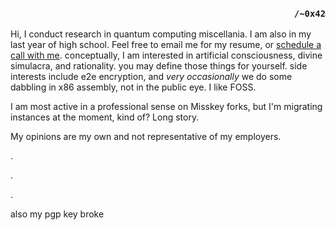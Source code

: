 
<h3 align="right"><code>/~0x42</code></h3>


Hi, I conduct research in quantum computing miscellania. I am also in my last year of high school. Feel free to email me for my resume, or [schedule a call with me](https://cal.com/fractalmachina/professional). conceptually, I am interested in artificial consciousness, divine simulacra, and rationality. you may define those things for yourself. side interests include e2e encryption, and *very occasionally* we do some dabbling in x86 assembly, not in the public eye. I like FOSS.

I am most active in a professional sense on Misskey forks, but I'm migrating instances at the moment, kind of? Long story.

My opinions are my own and not representative of my employers. 


<p>.<p>.<p>.
</p>
also my pgp key broke
